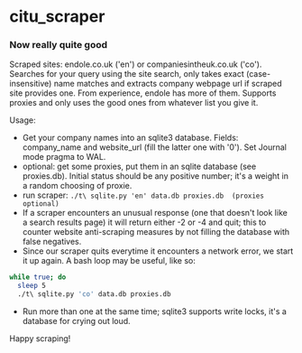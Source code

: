 # citu_scraper #
### Now really quite good ###

Scraped sites: endole.co.uk ('en') or companiesintheuk.co.uk ('co'). Searches for your query using the site search, only takes exact (case-insensitive) name matches and extracts company webpage url if scraped site provides one. From experience, endole has more of them. Supports proxies and only uses the good ones from whatever list you give it. 

Usage:

* Get your company names into an sqlite3 database. Fields: company_name and website_url (fill the latter one with '0'). Set Journal mode pragma to WAL. 
* optional: get some proxies, put them in an sqlite database (see proxies.db). Initial status should be any positive number; it's a weight in a random choosing of proxie. 
* run scraper: ```./t\ sqlite.py 'en' data.db proxies.db  (proxies optional)```
* If a scraper encounters an unusual response (one that doesn't look like a search results page) it will return either -2 or -4 and quit; this to counter website anti-scraping measures by not filling the database with false negatives.
* Since our scraper quits everytime it encounters a network error, we start it up again. A bash loop may be useful, like so:

```bash
while true; do
  sleep 5
  ./t\ sqlite.py 'co' data.db proxies.db
```
* Run more than one at the same time; sqlite3 supports write locks, it's a database for crying out loud.

Happy scraping!
